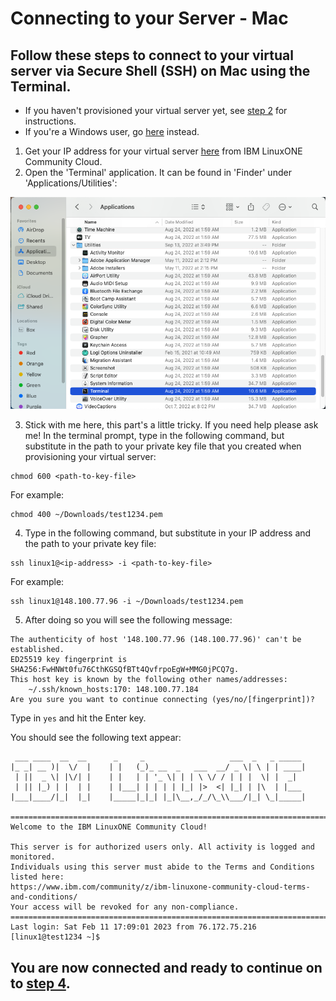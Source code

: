 # Connecting to your Server - Mac
## Follow these steps to connect to your virtual server via Secure Shell (SSH) on Mac using the Terminal.
* If you haven't provisioned your virtual server yet, see [step 2](./2_provision.md) for instructions.
* If you're a Windows user, go [here](./3_windows_connect.md) instead.
1) Get your IP address for your virtual server [here](https://linuxone.cloud.marist.edu/#/instance) from IBM LinuxONE Community Cloud.
2) Open the 'Terminal' application. It can be found in 'Finder' under 'Applications/Utilities':

![Terminal-Finder](../images/Terminal-Finder.png)

3) Stick with me here, this part's a little tricky. If you need help please ask me! In the terminal prompt, type in the following command, but substitute in the path to your private key file that you created when provisioning your virtual server:
```
chmod 600 <path-to-key-file>
```
For example:
```
chmod 400 ~/Downloads/test1234.pem
```
4) Type in the following command, but substitute in your IP address and the path to your private key file:
```
ssh linux1@<ip-address> -i <path-to-key-file>
```
For example:
```
ssh linux1@148.100.77.96 -i ~/Downloads/test1234.pem
```
5) After doing so you will see the following message:
```
The authenticity of host '148.100.77.96 (148.100.77.96)' can't be established.
ED25519 key fingerprint is SHA256:FwHNWt0fu76CthKGSQfBTt4QvfrpoEgW+MMG0jPCQ7g.
This host key is known by the following other names/addresses:
    ~/.ssh/known_hosts:170: 148.100.77.184
Are you sure you want to continue connecting (yes/no/[fingerprint])?
```
Type in `yes` and hit the Enter key.

You should see the following text appear:
```
 ___ ____  __  __      _     _                   ___  _   _ _____
|_ _| __ )|  \/  |    | |   (_)_ __  _   ___  __/ _ \| \ | | ____|
 | ||  _ \| |\/| |    | |   | | '_ \| | | \ \/ / | | |  \| |  _|
 | || |_) | |  | |    | |___| | | | | |_| |>  <| |_| | |\  | |___
|___|____/|_|  |_|    |_____|_|_| |_|\__,_/_/\_\\___/|_| \_|_____|

=================================================================================
Welcome to the IBM LinuxONE Community Cloud!

This server is for authorized users only. All activity is logged and monitored.
Individuals using this server must abide to the Terms and Conditions listed here:
https://www.ibm.com/community/z/ibm-linuxone-community-cloud-terms-and-conditions/
Your access will be revoked for any non-compliance.
==================================================================================
Last login: Sat Feb 11 17:09:01 2023 from 76.172.75.216
[linux1@test1234 ~]$
```

## You are now connected and ready to continue on to [step 4](./4_navigate.md).
